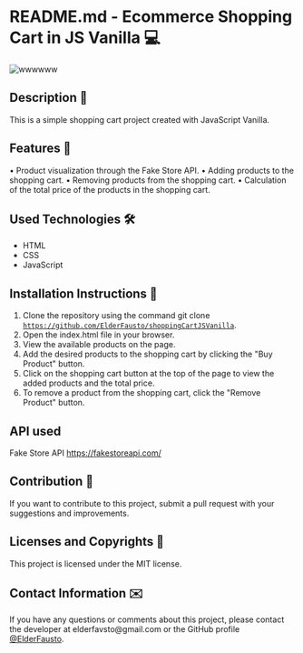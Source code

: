# README.md - Ecommerce Shopping Cart in JS Vanilla 💻
![wwwwww](https://user-images.githubusercontent.com/85243693/219792478-bef3b610-506a-42ca-9e9f-41ddab6a6214.gif)

## Description 📜
This is a simple shopping cart project created with JavaScript Vanilla. 

## Features 🎫
• Product visualization through the Fake Store API.
• Adding products to the shopping cart.
• Removing products from the shopping cart.
• Calculation of the total price of the products in the shopping cart.

## Used Technologies 🛠️
- HTML
- CSS
- JavaScript

## Installation Instructions 📎
1. Clone the repository using the command git clone <code>https://github.com/ElderFausto/shoppingCartJSVanilla</code>.
2. Open the index.html file in your browser.
3. View the available products on the page.
4. Add the desired products to the shopping cart by clicking the "Buy Product" button.
5. Click on the shopping cart button at the top of the page to view the added products and the total price.
6. To remove a product from the shopping cart, click the "Remove Product" button.

## API used
Fake Store API https://fakestoreapi.com/

## Contribution 🤝
If you want to contribute to this project, submit a pull request with your suggestions and improvements.

## Licenses and Copyrights 📰
This project is licensed under the MIT license.

## Contact Information ✉️
<p>If you have any questions or comments about this project, please contact the developer at elderfavsto@gmail.com or the GitHub profile <a href="https://github.com/ElderFausto">@ElderFausto</a>.</p>
